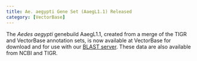 ```yaml
---
title: Ae. aegypti Gene Set (AaegL1.1) Released
category: [VectorBase]
---
```

The <i>Aedes aegypti</i> genebuild AaegL1.1, created from a merge of the TIGR and VectorBase annotation sets, is now available at VectorBase for download and for use with our <a href="/blast">BLAST server</a>. These data are also available from NCBI and TIGR.
